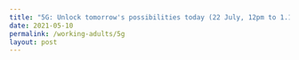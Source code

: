 ```yaml
---
title: "5G: Unlock tomorrow's possibilities today (22 July, 12pm to 1.15pm)"
date: 2021-05-10
permalink: /working-adults/5g
layout: post
---
```

